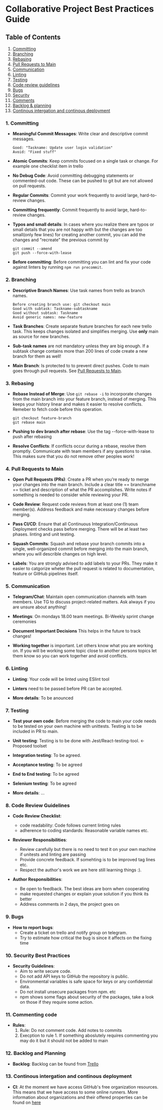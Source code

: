 # Collaborative Project Best Practices Guide

## Table of Contents
1. [Committing](#committing)
2. [Branching](#branching)
3. [Rebasing](#rebasing)
4. [Pull Requests to Main](#pull-requests-to-main)
5. [Communication](#communication)
6. [Linting](#linting)
7. [Testing](#testing)
8. [Code review guidelines](#review-guidelines)
9. [Bugs](#bugs)
10. [Security](#security)
11. [Comments](#comments)
12. [Backlog & planning](#backlog)
13. [Continous intergation and continous deployment](#ci-cd)

### 1. Committing <a name="committing"></a>
- **Meaningful Commit Messages**: Write clear and descriptive commit messages.
  ```shell
  Good: "Taskname: Update user login validation"
  Avoid: "Fixed stuff"
  ```

- **Atomic Commits**: Keep commits focused on a single task or change. For example one checklist item in trello

- **No Debug Code**: Avoid committing debugging statements or commented-out code. These can be pushed to git but are not allowed on pull requests.
  
- **Regular Commits**: Commit your work frequently to avoid large, hard-to-review changes.

- **Committing frequently**: Commit frequently to avoid large, hard-to-review changes.

- **Typos and small details**: In cases where you realize there are typos or small details that you are not happy with but the changes are too small(only few lines) for creating another commit, you can add the changes and "recreate" the previous commit by
  ```shell
  git commit --amend
  git push --force-with-lease
  ```
- **Before committing**: Before committing you can lint and fix your code against linters by running `npm run precommit`.


### 2. Branching <a name="branching"></a>
- **Descriptive Branch Names**: Use task names from trello as branch names. 
  ```shell
  Before creating branch use: git checkout main 
  Good with subtask: Taskname-subtaskname 
  Good without subtask: Taskname
  Avoid generic names: new-feature
  ```

- **Task Branches**: Create separate feature branches for each new trello task. This keeps changes isolated and simplifies merging. Use **only** main as source for new branches.

- **Sub-task names** are not mandatory unless they are big enough. If a subtask change contains more than 200 lines of code create a new branch for them as well!

- **Main Branch**: Is protected to to prevent direct pushes. Code to main goes through pull requests. See [Pull Requests to Main](#pull-requests-to-main).

### 3. Rebasing <a name="rebasing"></a>
- **Rebase Instead of Merge**: Use `git rebase -i` to incorporate changes from the main branch into your feature branch, instead of merging. This keeps your history linear and makes it easier to resolve conflicts. Remeber to fetch code before this operation.
  ```shell
  git checkout feature-branch
  git rebase main
  ```
- **Pushing to dev branch after rebase**: Use the tag --force-with-lease to push after rebasing

- **Resolve Conflicts**: If conflicts occur during a rebase, resolve them promptly. Communicate with team members if any questions to raise. This makes sure
that you do not remove other peoples work!

### 4. Pull Requests to Main <a name="pull-requests-to-main"></a>
- **Open Pull Requests (PRs)**: Create a PR when you're ready to merge your changes into the main branch. Include a clear title == branchname == ticket and description of what the PR accomplishes. Write notes if something is needed to consider while reviewing your PR.
  
- **Code Review**: Request code reviews from at least one (1) team member(s). Address feedback and make necessary changes before merging.

- **Pass CI/CD**: Ensure that all Continuous Integration/Continuous Deployment checks pass before merging. There will be at least two phases. linting and unit testing.

- **Squash Commits**: Squash and rebase your branch commits into a single, well-organized commit before merging into the main branch, where you will describle changes on high level.

- **Labels**: You are strongly advised to add labels to your PRs. They make it easier to catgorize wheter the pull request is related to documentation, feature or GitHub pipelines itself. 

### 5. Communication <a name="communication"></a>
- **Telegram/Chat**: Maintain open communication channels with team members. Use TG to discuss project-related matters. Ask always if you are unsure about anything!

- **Meetings**: On mondays 18.00 team meetings. Bi-Weekly sprint change ceremonies

- **Document Important Decisions** This helps in the future to track changes!

- **Working together** is important. Let others know what you are working on. If you will be working some topic close to another persons topics let them know so you can work togerher and avoid conflicts.

### 6. Linting <a name="linting"></a>
- **Linting**: Your code will be linted using ESlint tool 

- **Linters** need to be passed before PR can be accepted.

- **More details**: To be anounced

### 7. Testing <a name="testing"></a>
- **Test your own code**: Before merging the code to main your code needs to be tested on your own machine with unittests. Testing is to be included in PR to main. 

- **Unit testing**: Testing is to be done with Jest/React-testing-tool. <- Proposed toolset

- **Integration testing**: To be agreed.

- **Acceptance testing**: To be agreed

- **End to End testing**: To be agreed

- **Selenium testing**: To be agreed

- **More details**: ...

### 8. **Code Review Guidelines** <a name="review-guidelines"></a>

   - **Code Review Checklist**: 
     - code readability: Code follows current linting rules
     - adherence to coding standards: Reasonable variable names etc. 

   - **Reviewer Responsibilities**:
     - Review carefully but there is no need to test it on your own machine if unitests and linting are passing
     - Provide concrete feedback. If somehting is to be improved tag lines etc.
     - Respect the author's work we are here still learning things :).

   - **Author Responsibilities**: 
     - Be open to feedback. The best ideas are born when cooperating
     - make requested changes or explain youe solution if you think its better
     - Address comments in 2 days, the project goes on

### 9. **Bugs** <a name="bugs"></a>

   - **How to report bugs**: 
     - Create a ticket on trello and notify group on telegram. 
     - Try to estimate how critical the bug is since it affects on the fixing time


### 10. **Security Best Practices** <a name="security"></a>

   - **Security Guidelines**: 
     - Aim to write secure code.
     - Do not add API keys to GitHub the repository is public.
     - Environmental variables is safe space for keys or any confidetntial data.
     - Do not install unsecure packages from npm. etc
     - npm shows some flags about security of the packages, take a look on those if they require some action.

### 11. **Commenting code** <a name="comments"></a>

   - **Rules**: 
     1. Rule: Do not comment code. Add notes to commits
     2. Execption to rule 1. If something aboslutely requires commenting you may do it but it should not be added to main

### 12. **Backlog and Planning** <a name="backlog"></a>

   - **Backlog**: Backlog can be found from [Trello](https://trello.com/b/6FLJUeRF/kikis-home-box)

### 13. **Continous intergation and continous deployment** <a name="ci-cd"></a>

   - **CI**: At the moment we have access GitHub's free organization resources. This means that we have access to some online runners. More information about organizations and their offered properties can be found on [here](https://github.com/organizations/Kiki-s-homebox/billing/plans)

